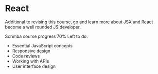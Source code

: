 # React

Additional to revising this course, go and learn more about JSX and React become a well rounded JS developer.

Scrimba course progress 70%
Left to do:

-   Essential JavaScript concepts
-   Responsive design
-   Code reviews
-   Working with APIs
-   User interface design
